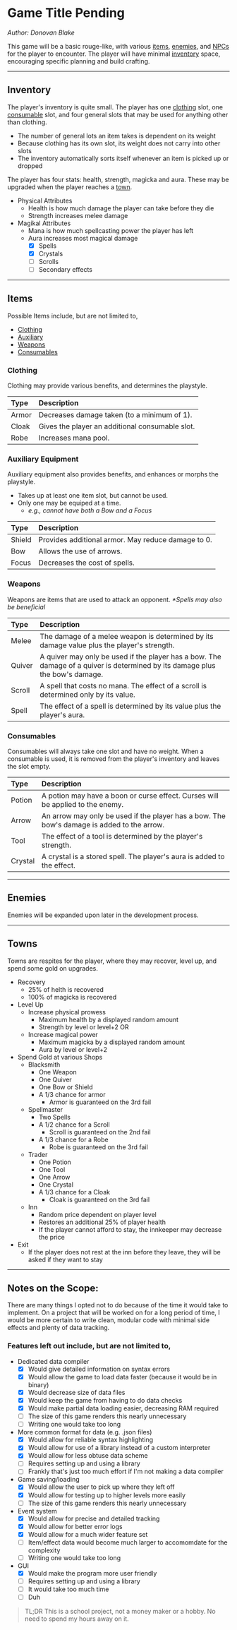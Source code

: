 # Game Title Pending

*Author: Donovan Blake*

This game will be a basic rouge-like, with various [items](#items), [enemies](#enemies), and [NPCs](#towns) for the player to encounter. The player will have minimal [inventory](#inventory) space, encouraging specific planning and build crafting.

---

## Inventory 

The player's inventory is quite small. The player has one [clothing](#clothing) slot, one [consumable](#consumable) slot, and four general slots that may be used for anything other than clothing.

+ The number of general lots an item takes is dependent on its weight
+ Because clothing has its own slot, its weight does not carry into other slots
+ The inventory automatically sorts itself whenever an item is picked up or dropped

The player has four stats: health, strength, magicka and aura. These may be upgraded when the player reaches a [town](#towns).

+ Physical Attributes
    + Health is how much damage the player can take before they die
    + Strength increases melee damage
+ Magikal Attributes
    + Mana is how much spellcasting power the player has left
    + Aura increases most magical damage
        + [x] Spells
        + [x] Crystals
        + [ ] Scrolls
        + [ ] Secondary effects

---

## Items 

Possible Items include, but are not limited to,

+ [Clothing](#clothing)
+ [Auxiliary](#auxiliary)
+ [Weapons](#weapons)
+ [Consumables](#consumables)

### Clothing

Clothing may provide various benefits, and determines the playstyle.

| Type | Description |
| :--- |     :---    |
| Armor | Decreases damage taken (to a minimum of 1). |
| Cloak | Gives the player an additional consumable slot. |
| Robe | Increases mana pool. |

### Auxiliary Equipment

Auxiliary equipment also provides benefits, and enhances or morphs the playstyle.

+ Takes up at least one item slot, but cannot be used.
+ Only one may be equiped at a time.
    + *e.g., cannot have both a Bow and a Focus*

| Type | Description |
| :--- |     :---    |
| Shield | Provides additional armor. May reduce damage to 0. |
| Bow | Allows the use of arrows. |
| Focus | Decreases the cost of spells. |

### Weapons

Weapons are items that are used to attack an opponent. *\*Spells may also be beneficial*

| Type | Description |
| :--- |     :---    |
| Melee | The damage of a melee weapon is determined by its damage value plus the player's strength. |
| Quiver | A quiver may only be used if the player has a bow. The damage of a quiver is determined by its damage plus the bow's damage. |
| Scroll | A spell that costs no mana. The effect of a scroll is determined only by its value. |
| Spell | The effect of a spell is determined by its value plus the player's aura. |

### Consumables

Consumables will always take one slot and have no weight. When a consumable is used, it is removed from the player's inventory and leaves the slot empty.

| Type | Description |
| :--- |     :---    |
| Potion | A potion may have a boon or curse effect. Curses will be applied to the enemy. |
| Arrow | An arrow may only be used if the player has a bow. The bow's damage is added to the arrow. |
| Tool | The effect of a tool is determined by the player's strength. |
| Crystal | A crystal is a stored spell. The player's aura is added to the effect. |

---

## Enemies

Enemies will be expanded upon later in the development process.

---

## Towns

Towns are respites for the player, where they may recover, level up, and spend some gold on upgrades.

+ Recovery
    + 25% of helth is recovered
    + 100% of magicka is recovered
+ Level Up
    + Increase physical prowess
        + Maximum health by a displayed random amount
        + Strength by level or level+2
    OR
    + Increase magical power
        + Maximum magicka by a displayed random amount
        + Aura by level or level+2
+ Spend Gold at various Shops
    + Blacksmith
        + One Weapon
        + One Quiver
        + One Bow or Shield
        + A 1/3 chance for armor 
            + Armor is guaranteed on the 3rd fail
    + Spellmaster
        + Two Spells
        + A 1/2 chance for a Scroll
            + Scroll is guaranteed on the 2nd fail
        + A 1/3 chance for a Robe
            + Robe is guaranteed on the 3rd fail
    + Trader
        + One Potion
        + One Tool
        + One Arrow
        + One Crystal
        + A 1/3 chance for a Cloak
            + Cloak is guaranteed on the 3rd fail
    + Inn
        + Random price dependent on player level
        + Restores an additional 25% of player health
        + If the player cannot afford to stay, the innkeeper may decrease the price
+ Exit
    + If the player does not rest at the inn before they leave, they will be asked if they want to stay

---

## Notes on the Scope:

There are many things I opted not to do because of the time it would take to implement. On a project that will be worked on for a long period of time, I would be more certain to write clean, modular code with minimal side effects and plenty of data tracking.

### Features left out include, but are not limited to,

+ Dedicated data compiler
    + [x] Would give detailed information on syntax errors
    + [x] Would allow the game to load data faster (because it would be in binary)
    + [x] Would decrease size of data files
    + [x] Would keep the game from having to do data checks
    + [x] Would make partial data loading easier, decreasing RAM required
    + [ ] The size of this game renders this nearly unnecessary
    + [ ] Writing one would take too long
+ More common format for data (e.g. .json files)
    + [x] Would allow for reliable syntax highlighting
    + [x] Would allow for use of a library instead of a custom interpreter
    + [x] Would allow for less obtuse data scheme
    + [ ] Requires setting up and using a library
    + [ ] Frankly that's just too much effort if I'm not making a data compiler
+ Game saving/loading
    + [x] Would allow the user to pick up where they left off
    + [x] Would allow for testing up to higher levels more easily
    + [ ] The size of this game renders this nearly unnecessary
+ Event system
    + [x] Would allow for precise and detailed tracking
    + [x] Would allow for better error logs
    + [x] Would allow for a much wider feature set
    + [ ] Item/effect data would become much larger to accomomdate for the complexity
    + [ ] Writing one would take too long
+ GUI
    + [x] Would make the program more user friendly
    + [ ] Requires setting up and using a library
    + [ ] It would take too much time
    + [ ] Duh

> TL;DR
> This is a school project, not a money maker or a hobby.
> No need to spend my hours away on it.
